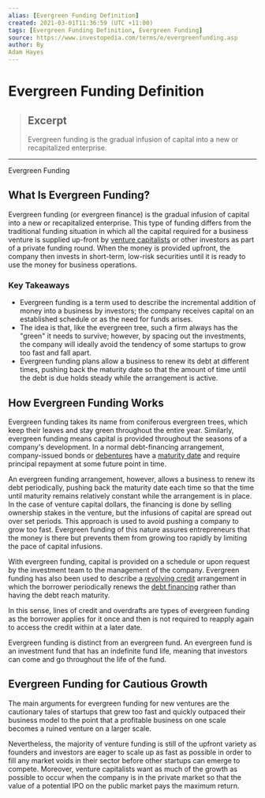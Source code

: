 ```yaml
---
alias: [Evergreen Funding Definition]
created: 2021-03-01T11:36:59 (UTC +11:00)
tags: [Evergreen Funding Definition, Evergreen Funding]
source: https://www.investopedia.com/terms/e/evergreenfunding.asp
author: By
Adam Hayes
---
```


# Evergreen Funding Definition

> ## Excerpt
> Evergreen funding is the gradual infusion of capital into a new or recapitalized enterprise.

---

Evergreen Funding
## What Is Evergreen Funding?

Evergreen funding (or evergreen finance) is the gradual infusion of capital into a new or recapitalized enterprise. This type of funding differs from the traditional funding situation in which all the capital required for a business venture is supplied up-front by [venture capitalists](https://www.investopedia.com/terms/v/venturecapitalist.asp) or other investors as part of a private funding round. When the money is provided upfront, the company then invests in short-term, low-risk securities until it is ready to use the money for business operations.

### Key Takeaways

-   Evergreen funding is a term used to describe the incremental addition of money into a business by investors; the company receives capital on an established schedule or as the need for funds arises.
-   The idea is that, like the evergreen tree, such a firm always has the "green" it needs to survive; however, by spacing out the investments, the company will ideally avoid the tendency of some startups to grow too fast and fall apart.
-   Evergreen funding plans allow a business to renew its debt at different times, pushing back the maturity date so that the amount of time until the debt is due holds steady while the arrangement is active.

## How Evergreen Funding Works

Evergreen funding takes its name from coniferous evergreen trees, which keep their leaves and stay green throughout the entire year. Similarly, evergreen funding means capital is provided throughout the seasons of a company's development. In a normal debt-financing arrangement, company-issued bonds or [debentures](https://www.investopedia.com/terms/d/debenture.asp) have a [maturity date](https://www.investopedia.com/terms/m/maturitydate.asp) and require principal repayment at some future point in time.

An evergreen funding arrangement, however, allows a business to renew its debt periodically, pushing back the maturity date each time so that the time until maturity remains relatively constant while the arrangement is in place. In the case of venture capital dollars, the financing is done by selling ownership stakes in the venture, but the infusions of capital are spread out over set periods. This approach is used to avoid pushing a company to grow too fast. Evergreen funding of this nature assures entrepreneurs that the money is there but prevents them from growing too rapidly by limiting the pace of capital infusions.

With evergreen funding, capital is provided on a schedule or upon request by the investment team to the management of the company. Evergreen funding has also been used to describe a [revolving credit](https://www.investopedia.com/terms/r/revolvingcredit.asp) arrangement in which the borrower periodically renews the [debt financing](https://www.investopedia.com/terms/d/debtfinancing.asp) rather than having the debt reach maturity.

In this sense, lines of credit and overdrafts are types of evergreen funding as the borrower applies for it once and then is not required to reapply again to access the credit within at a later date.

Evergreen funding is distinct from an evergreen fund. An evergreen fund is an investment fund that has an indefinite fund life, meaning that investors can come and go throughout the life of the fund. 

## Evergreen Funding for Cautious Growth

The main arguments for evergreen funding for new ventures are the cautionary tales of startups that grew too fast and quickly outpaced their business model to the point that a profitable business on one scale becomes a ruined venture on a larger scale.

Nevertheless, the majority of venture funding is still of the upfront variety as founders and investors are eager to scale up as fast as possible in order to fill any market voids in their sector before other startups can emerge to compete. Moreover, venture capitalists want as much of the growth as possible to occur when the company is in the private market so that the value of a potential IPO on the public market pays the maximum return.

